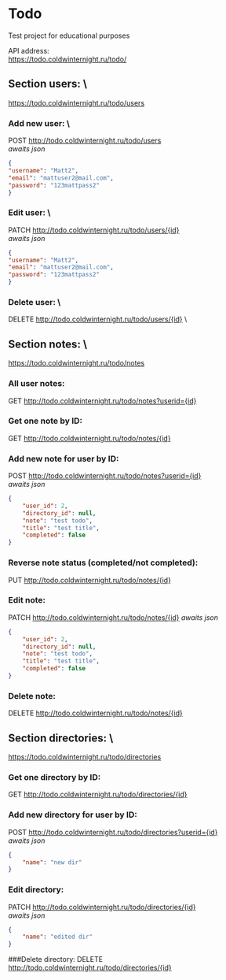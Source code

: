 # Todo
Test project for educational purposes

API address:\
https://todo.coldwinternight.ru/todo/

## Section users: \
https://todo.coldwinternight.ru/todo/users

### Add new user: \
POST http://todo.coldwinternight.ru/todo/users \
*awaits json*
```json
{
"username": "Matt2",
"email": "mattuser2@mail.com",
"password": "123mattpass2"
}
```

### Edit user: \
PATCH http://todo.coldwinternight.ru/todo/users/{id} \
*awaits json*
```json
{
"username": "Matt2",
"email": "mattuser2@mail.com",
"password": "123mattpass2"
}
```

### Delete user: \
DELETE http://todo.coldwinternight.ru/todo/users/{id} \


## Section notes: \
https://todo.coldwinternight.ru/todo/notes

### All user notes:
GET http://todo.coldwinternight.ru/todo/notes?userid={id}

### Get one note by ID:
GET http://todo.coldwinternight.ru/todo/notes/{id}

### Add new note for user by ID:
POST http://todo.coldwinternight.ru/todo/notes?userid={id} \
*awaits json*
```json
{
    "user_id": 2,
    "directory_id": null,
    "note": "test todo",
    "title": "test title",
    "completed": false
}
```

### Reverse note status (completed/not completed):
PUT http://todo.coldwinternight.ru/todo/notes/{id}

### Edit note:
PATCH http://todo.coldwinternight.ru/todo/notes/{id}
*awaits json*
```json
{
    "user_id": 2,
    "directory_id": null,
    "note": "test todo",
    "title": "test title",
    "completed": false
}
```

### Delete note:
DELETE http://todo.coldwinternight.ru/todo/notes/{id}


## Section directories: \
https://todo.coldwinternight.ru/todo/directories

### Get one directory by ID:
GET http://todo.coldwinternight.ru/todo/directories/{id}

### Add new directory for user by ID:
POST http://todo.coldwinternight.ru/todo/directories?userid={id} \
*awaits json*
```json
{
    "name": "new dir"
}
```

### Edit directory:
PATCH http://todo.coldwinternight.ru/todo/directories/{id} \
*awaits json*
```json
{
    "name": "edited dir"
}
```

###Delete directory:
DELETE http://todo.coldwinternight.ru/todo/directories/{id}